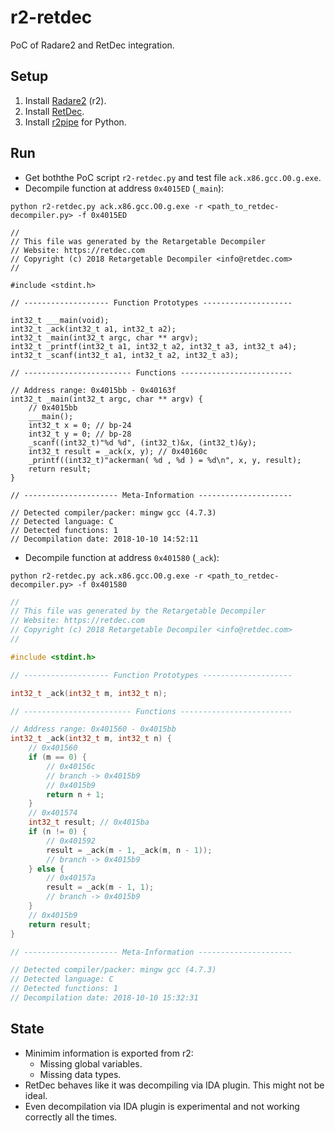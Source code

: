 # r2-retdec

PoC of Radare2 and RetDec integration.

## Setup

1. Install [Radare2](https://github.com/radare/radare2) (r2).
2. Install [RetDec](https://github.com/avast-tl/retdec).
3. Install [r2pipe](https://github.com/radare/radare2-r2pipe) for Python.

## Run

* Get boththe PoC script `r2-retdec.py` and test file `ack.x86.gcc.O0.g.exe`.
* Decompile function at address `0x4015ED` (`_main`):
```
python r2-retdec.py ack.x86.gcc.O0.g.exe -r <path_to_retdec-decompiler.py> -f 0x4015ED
```
```
//
// This file was generated by the Retargetable Decompiler
// Website: https://retdec.com
// Copyright (c) 2018 Retargetable Decompiler <info@retdec.com>
//

#include <stdint.h>

// ------------------- Function Prototypes --------------------

int32_t ___main(void);
int32_t _ack(int32_t a1, int32_t a2);
int32_t _main(int32_t argc, char ** argv);
int32_t _printf(int32_t a1, int32_t a2, int32_t a3, int32_t a4);
int32_t _scanf(int32_t a1, int32_t a2, int32_t a3);

// ------------------------ Functions -------------------------

// Address range: 0x4015bb - 0x40163f
int32_t _main(int32_t argc, char ** argv) {
    // 0x4015bb
    ___main();
    int32_t x = 0; // bp-24
    int32_t y = 0; // bp-28
    _scanf((int32_t)"%d %d", (int32_t)&x, (int32_t)&y);
    int32_t result = _ack(x, y); // 0x40160c
    _printf((int32_t)"ackerman( %d , %d ) = %d\n", x, y, result);
    return result;
}

// --------------------- Meta-Information ---------------------

// Detected compiler/packer: mingw gcc (4.7.3)
// Detected language: C
// Detected functions: 1
// Decompilation date: 2018-10-10 14:52:11
```
* Decompile function at address `0x401580` (`_ack`):
```
python r2-retdec.py ack.x86.gcc.O0.g.exe -r <path_to_retdec-decompiler.py> -f 0x401580
```
```c
//
// This file was generated by the Retargetable Decompiler
// Website: https://retdec.com
// Copyright (c) 2018 Retargetable Decompiler <info@retdec.com>
//

#include <stdint.h>

// ------------------- Function Prototypes --------------------

int32_t _ack(int32_t m, int32_t n);

// ------------------------ Functions -------------------------

// Address range: 0x401560 - 0x4015bb
int32_t _ack(int32_t m, int32_t n) {
    // 0x401560
    if (m == 0) {
        // 0x40156c
        // branch -> 0x4015b9
        // 0x4015b9
        return n + 1;
    }
    // 0x401574
    int32_t result; // 0x4015ba
    if (n != 0) {
        // 0x401592
        result = _ack(m - 1, _ack(m, n - 1));
        // branch -> 0x4015b9
    } else {
        // 0x40157a
        result = _ack(m - 1, 1);
        // branch -> 0x4015b9
    }
    // 0x4015b9
    return result;
}

// --------------------- Meta-Information ---------------------

// Detected compiler/packer: mingw gcc (4.7.3)
// Detected language: C
// Detected functions: 1
// Decompilation date: 2018-10-10 15:32:31
```

## State

* Minimim information is exported from r2:
   * Missing global variables.
   * Missing data types.
* RetDec behaves like it was decompiling via IDA plugin. This might not be ideal.
* Even decompilation via IDA plugin is experimental and not working correctly all the times.
